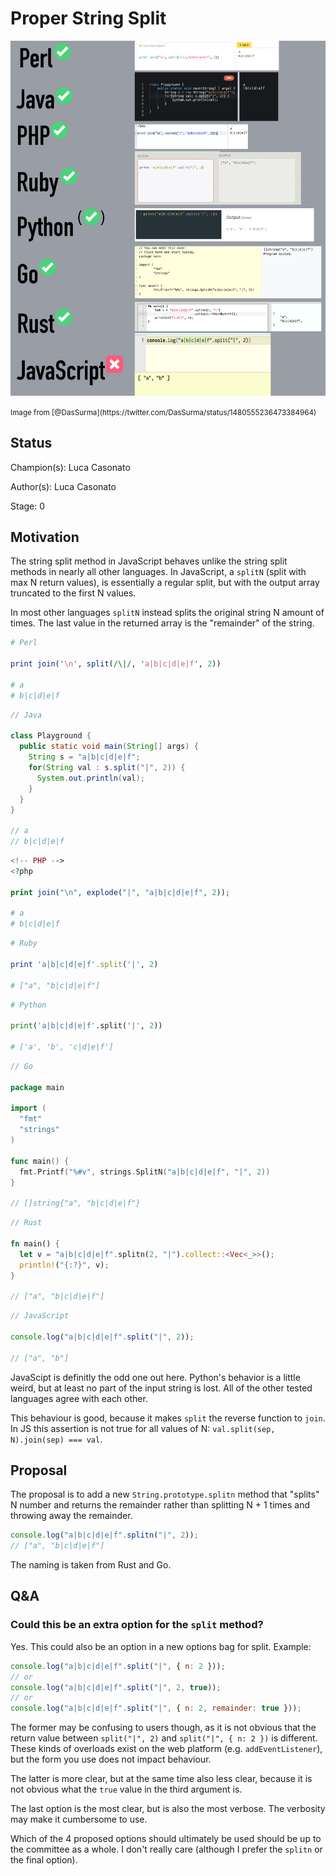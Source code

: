 # Proper String Split

![](./cover.png)

<small>
Image from [@DasSurma](https://twitter.com/DasSurma/status/1480555236473384964)
</small>

## Status

Champion(s): Luca Casonato

Author(s): Luca Casonato

Stage: 0

## Motivation

The string split method in JavaScript behaves unlike the string split methods in
nearly all other languages. In JavaScript, a `splitN` (split with max N return
values), is essentially a regular split, but with the output array truncated to
the first N values.

In most other languages `splitN` instead splits the original string N amount of
times. The last value in the returned array is the "remainder" of the string.

```perl
# Perl

print join('\n', split(/\|/, 'a|b|c|d|e|f', 2))

# a
# b|c|d|e|f
```

```java
// Java

class Playground {
  public static void main(String[] args) {
    String s = "a|b|c|d|e|f";
    for(String val : s.split("|", 2)) {
      System.out.println(val);
    }
  }
}

// a
// b|c|d|e|f
```

```php
<!-- PHP -->
<?php

print join("\n", explode("|", "a|b|c|d|e|f", 2));

# a
# b|c|d|e|f
```

```ruby
# Ruby

print 'a|b|c|d|e|f'.split('|', 2)

# ["a", "b|c|d|e|f"]
```

```python
# Python

print('a|b|c|d|e|f'.split('|', 2))

# ['a', 'b', 'c|d|e|f']
```

```go
// Go

package main

import (
  "fmt"
  "strings"
)

func main() {
  fmt.Printf("%#v", strings.SplitN("a|b|c|d|e|f", "|", 2))
}

// []string{"a", "b|c|d|e|f"}
```

```rust
// Rust

fn main() {
  let v = "a|b|c|d|e|f".splitn(2, "|").collect::<Vec<_>>();
  println!("{:?}", v);
}

// ["a", "b|c|d|e|f"]
```

```js
// JavaScript

console.log("a|b|c|d|e|f".split("|", 2));

// ["a", "b"]
```

JavaScipt is definitly the odd one out here. Python's behavior is a little
weird, but at least no part of the input string is lost. All of the other tested
languages agree with each other.

This behaviour is good, because it makes `split` the reverse function to `join`.
In JS this assertion is not true for all values of N:
`val.split(sep, N).join(sep) === val`.

## Proposal

The proposal is to add a new `String.prototype.splitn` method that "splits" N
number and returns the remainder rather than splitting N + 1 times and throwing
away the remainder.

```js
console.log("a|b|c|d|e|f".splitn("|", 2));
// ["a", "b|c|d|e|f"]
```

The naming is taken from Rust and Go.

## Q&A

### Could this be an extra option for the `split` method?

Yes. This could also be an option in a new options bag for split. Example:

```js
console.log("a|b|c|d|e|f".split("|", { n: 2 }));
// or
console.log("a|b|c|d|e|f".split("|", 2, true));
// or
console.log("a|b|c|d|e|f".split("|", { n: 2, remainder: true }));
```

The former may be confusing to users though, as it is not obvious that the
return value between `split("|", 2)` and `split("|", { n: 2 })` is different.
These kinds of overloads exist on the web platform (e.g. `addEventListener`),
but the form you use does not impact behaviour.

The latter is more clear, but at the same time also less clear, because it is
not obvious what the `true` value in the third argument is.

The last option is the most clear, but is also the most verbose. The verbosity
may make it cumbersome to use.

Which of the 4 proposed options should ultimately be used should be up to the
committee as a whole. I don't really care (although I prefer the `splitn` or the
final option).
